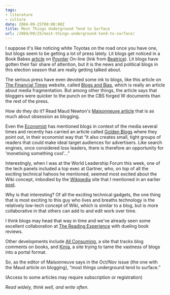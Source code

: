 ```yaml
---
tags:
- literature
- culture
date: 2004-09-25T00:00:00Z
title: Most Things Underground Tend to Surface
url: /2004/09/25/most-things-underground-tend-to-surface/
---
```


<p>
I suppose it's like noticing white Toyotas on the road once you have one, but blogs seem to be getting a lot of press lately. Lit blogs get noticed in a Book Babes <a href="http://poynter.org/content/content_print.asp?id=71720&amp;custom=" id="71720&amp;custom=">article</a> on <a href="http://poynter.org/">Poynter</a> On-line (link from <a href="http://www.beatrice.com/archives/000763.html">Beatrice</a>). Lit blogs have gotten their fair share of attention, but it is the news and political blogs in this election season that are really getting talked about.
</p><p>
The serious press have even devoted some ink to blogs, like this article on <a href="http://news.ft.com">The Financial Times</a> website, called <a href="http://news.ft.com/cms/s/d70a0844-0d94-11d9-a3e1-00000e2511c8.html">Blogs and Bias</a>, which is really an article about media fragmentation. But among other things, the article says that bloggers were quicker to the punch on the CBS forged W documents than the rest of the press.
</p><p>
How do they do it? Read Maud Newton's <a href="http://maisonneuve.org/article.php?article_id=411" id="411">Maisonneuve article</a> that is as much about obsession as blogging.
</p><p>
Even the <a href="http://www.economist.com">Economist</a> has mentioned blogs in context of the media several times and recently has carried an article called <a href="http://www.economist.com/PrinterFriendly.cfm?Story_ID=1994135" id="1994135">Golden Blogs</a> where they point out, in their economist way that &#8220;it also creates small, tight groups of readers that could make ideal target audiences for advertisers. Like search engines, once considered loss leaders, there is therefore an opportunity for 'monetising something cool'...&#8221;
</p><p>
Interestingly, when I was at the World Leadership Forum this week, one of the tech panels included a top exec at Gartner, who, on top of all the exciting technical hahoos he mentioned, seemed most excited about the Wiki concept, imbodied by the <a href="http://en.wikipedia.org/wiki/Wiki">Wikipedia</a> site that I mentioned in an earlier <a href="http://www.chekhovsmistress.com/2004/09/over_one_millio.html">post</a>.
</p><p>
Why is that interesting? Of all the exciting technical gadgets, the one thing that is most exciting to this guy who lives and breaths technology is the relatively low-tech concept of Wiki, which is similar to a blog, but is more collaborative in that others can add to and edit work over time.
</p><p>
I think blogs may head that way in time and we've already seen some excellent collaboration at <a href="http://noggs.typepad.com/the_reading_experience/2004/09/gilbert_sorrent.html">The Reading Experience</a> with dueling book reviews.
</p><p>
Other developments include <a href="http://allconsuming.net/">All Consuming</a>, a site that tracks blog comments on books, and <a href="http://kinja.com/">Kinja</a>, a site trying to tame the vastness of blogs into a portal format.
</p><p>
So, as the editor of Maisonneuve says in the Oct/Nov issue (the one with the Maud article on blogging), &#8220;most things underground tend to surface.&#8221;
</p><p>
(Access to some articles may require subscription or registration)
</p><p>
<em>Read widely, think well, and write often.</em>
</p>

